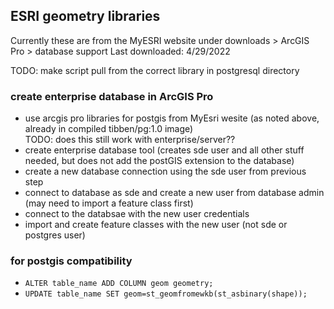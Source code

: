 ## ESRI geometry libraries  

Currently these are from the MyESRI website under downloads > ArcGIS Pro > database support 
Last downloaded: 4/29/2022 

TODO: make script pull from the correct library in postgresql directory

### create enterprise database in ArcGIS Pro

- use arcgis pro libraries for postgis from MyEsri wesite (as noted above, already in compiled tibben/pg:1.0 image)  
  TODO: does this still work with enterprise/server??  
- create enterprise database tool (creates sde user and all other stuff needed, but does not add the postGIS extension to the database)  
- create a new database connection using the sde user from previous step  
- connect to database as sde and create a new user from database admin (may need to import a feature class first) 
- connect to the databsae with the new user credentials  
- import and create feature classes with the new user (not sde or postgres user)  

### for postgis compatibility

- `ALTER table_name ADD COLUMN geom geometry;`
- `UPDATE table_name SET geom=st_geomfromewkb(st_asbinary(shape));`